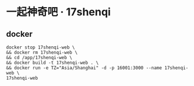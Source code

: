 # 一起神奇吧 · 17shenqi

## docker

```shell
docker stop 17shenqi-web \
&& docker rm 17shenqi-web \
&& cd /app/17shenqi-web \
&& docker build -t 17shenqi-web . \
&& docker run -e TZ="Asia/Shanghai" -d -p 16001:3000 --name 17shenqi-web \
17shenqi-web
```
